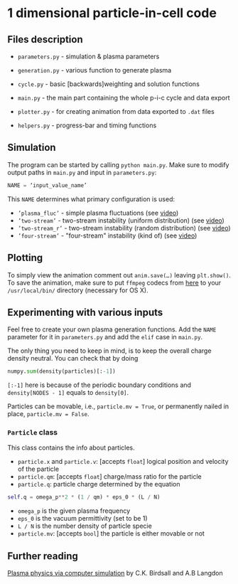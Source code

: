# 1 dimensional particle-in-cell code

## Files description
- `parameters.py` - simulation & plasma parameters
- `generation.py` - various function to generate plasma
- `cycle.py` - basic [backwards]weighting and solution functions
- `main.py` - the main part containing the whole p-i-c cycle and data export

- `plotter.py` - for creating animation from data exported to `.dat` files

- `helpers.py` - progress-bar and timing functions

## Simulation
The program can be started by calling `python main.py`. Make sure to modify output paths in `main.py` and input in `parameters.py`:
```python
NAME = ‘input_value_name’
```

This `NAME` determines what primary configuration is used:
- `’plasma_fluc’` - simple plasma fluctuations (see [video](https://www.youtube.com/watch?v=CRl_Q-YGAiU))
- `’two-stream’` - two-stream instability (uniform distribution) (see [video](https://www.youtube.com/watch?v=HylkN0Ygl1E))
- `’two-stream_r’` - two-stream instability (random distribution) (see [video](https://www.youtube.com/watch?v=C5kP_TZ3IHY))
- `’four-stream’` - "four-stream" instability (kind of) (see [video](https://www.youtube.com/watch?v=xZGo-IZY8LU))

## Plotting
To simply view the animation comment out `anim.save(…)` leaving `plt.show()`. To save the animation, make sure to put `ffmpeg` codecs from [here](http://www.ffmpegmac.net/) to your `/usr/local/bin/` directory (necessary for OS X).

## Experimenting with various inputs
Feel free to create your own plasma generation functions. Add the `NAME` parameter for it in `parameters.py` and add the `elif` case in `main.py`. 

The only thing you need to keep in mind, is to keep the overall charge density neutral. You can check that by doing
```python
numpy.sum(density(particles)[:-1])
```
`[:-1]` here is because of the periodic boundary conditions and `density[NODES - 1]` equals to `density[0]`.

Particles can be movable, i.e., `particle.mv = True`, or permanently nailed in place, `particle.mv = False`. 

### `Particle` class
This class contains the info about particles.
- `particle.x` and `particle.v`: [accepts `float`] logical position and velocity of the particle
- `particle.qm`: [accepts `float`] charge/mass ratio for the particle
- `particle.q`: particle charge determined by the equation 
```python
self.q = omega_p**2 * (1 / qm) * eps_0 * (L / N)
```
 - `omega_p` is the given plasma frequency
 - `eps_0` is the vacuum permittivity (set to be 1)
 - `L / N` is the number density of particle specie
- `particle.mv`: [accepts `bool`] the particle is either movable or not


## Further reading
[Plasma physics via computer simulation](https://www.amazon.com/Plasma-Physics-via-Computer-Simulation/dp/0750310251) by C.K. Birdsall and A.B Langdon
